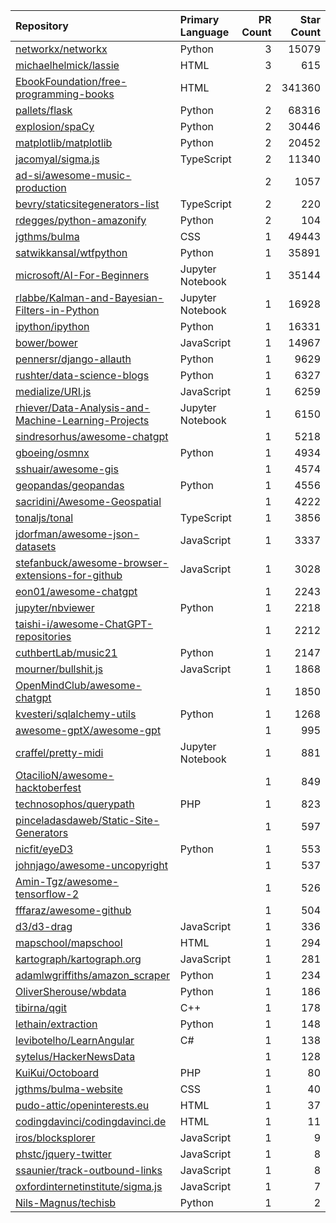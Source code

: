 | Repository | Primary Language | PR Count | Star Count |
| :-- | :-- | --: | --: |
| [networkx/networkx](https://github.com/networkx/networkx) | Python | 3 | 15079 |
| [michaelhelmick/lassie](https://github.com/michaelhelmick/lassie) | HTML | 3 | 615 |
| [EbookFoundation/free-programming-books](https://github.com/EbookFoundation/free-programming-books) | HTML | 2 | 341360 |
| [pallets/flask](https://github.com/pallets/flask) | Python | 2 | 68316 |
| [explosion/spaCy](https://github.com/explosion/spaCy) | Python | 2 | 30446 |
| [matplotlib/matplotlib](https://github.com/matplotlib/matplotlib) | Python | 2 | 20452 |
| [jacomyal/sigma.js](https://github.com/jacomyal/sigma.js) | TypeScript | 2 | 11340 |
| [ad-si/awesome-music-production](https://github.com/ad-si/awesome-music-production) |  | 2 | 1057 |
| [bevry/staticsitegenerators-list](https://github.com/bevry/staticsitegenerators-list) | TypeScript | 2 | 220 |
| [rdegges/python-amazonify](https://github.com/rdegges/python-amazonify) | Python | 2 | 104 |
| [jgthms/bulma](https://github.com/jgthms/bulma) | CSS | 1 | 49443 |
| [satwikkansal/wtfpython](https://github.com/satwikkansal/wtfpython) | Python | 1 | 35891 |
| [microsoft/AI-For-Beginners](https://github.com/microsoft/AI-For-Beginners) | Jupyter Notebook | 1 | 35144 |
| [rlabbe/Kalman-and-Bayesian-Filters-in-Python](https://github.com/rlabbe/Kalman-and-Bayesian-Filters-in-Python) | Jupyter Notebook | 1 | 16928 |
| [ipython/ipython](https://github.com/ipython/ipython) | Python | 1 | 16331 |
| [bower/bower](https://github.com/bower/bower) | JavaScript | 1 | 14967 |
| [pennersr/django-allauth](https://github.com/pennersr/django-allauth) | Python | 1 | 9629 |
| [rushter/data-science-blogs](https://github.com/rushter/data-science-blogs) | Python | 1 | 6327 |
| [medialize/URI.js](https://github.com/medialize/URI.js) | JavaScript | 1 | 6259 |
| [rhiever/Data-Analysis-and-Machine-Learning-Projects](https://github.com/rhiever/Data-Analysis-and-Machine-Learning-Projects) | Jupyter Notebook | 1 | 6150 |
| [sindresorhus/awesome-chatgpt](https://github.com/sindresorhus/awesome-chatgpt) |  | 1 | 5218 |
| [gboeing/osmnx](https://github.com/gboeing/osmnx) | Python | 1 | 4934 |
| [sshuair/awesome-gis](https://github.com/sshuair/awesome-gis) |  | 1 | 4574 |
| [geopandas/geopandas](https://github.com/geopandas/geopandas) | Python | 1 | 4556 |
| [sacridini/Awesome-Geospatial](https://github.com/sacridini/Awesome-Geospatial) |  | 1 | 4222 |
| [tonaljs/tonal](https://github.com/tonaljs/tonal) | TypeScript | 1 | 3856 |
| [jdorfman/awesome-json-datasets](https://github.com/jdorfman/awesome-json-datasets) | JavaScript | 1 | 3337 |
| [stefanbuck/awesome-browser-extensions-for-github](https://github.com/stefanbuck/awesome-browser-extensions-for-github) | JavaScript | 1 | 3028 |
| [eon01/awesome-chatgpt](https://github.com/eon01/awesome-chatgpt) |  | 1 | 2243 |
| [jupyter/nbviewer](https://github.com/jupyter/nbviewer) | Python | 1 | 2218 |
| [taishi-i/awesome-ChatGPT-repositories](https://github.com/taishi-i/awesome-ChatGPT-repositories) |  | 1 | 2212 |
| [cuthbertLab/music21](https://github.com/cuthbertLab/music21) | Python | 1 | 2147 |
| [mourner/bullshit.js](https://github.com/mourner/bullshit.js) | JavaScript | 1 | 1868 |
| [OpenMindClub/awesome-chatgpt](https://github.com/OpenMindClub/awesome-chatgpt) |  | 1 | 1850 |
| [kvesteri/sqlalchemy-utils](https://github.com/kvesteri/sqlalchemy-utils) | Python | 1 | 1268 |
| [awesome-gptX/awesome-gpt](https://github.com/awesome-gptX/awesome-gpt) |  | 1 | 995 |
| [craffel/pretty-midi](https://github.com/craffel/pretty-midi) | Jupyter Notebook | 1 | 881 |
| [OtacilioN/awesome-hacktoberfest](https://github.com/OtacilioN/awesome-hacktoberfest) |  | 1 | 849 |
| [technosophos/querypath](https://github.com/technosophos/querypath) | PHP | 1 | 823 |
| [pinceladasdaweb/Static-Site-Generators](https://github.com/pinceladasdaweb/Static-Site-Generators) |  | 1 | 597 |
| [nicfit/eyeD3](https://github.com/nicfit/eyeD3) | Python | 1 | 553 |
| [johnjago/awesome-uncopyright](https://github.com/johnjago/awesome-uncopyright) |  | 1 | 537 |
| [Amin-Tgz/awesome-tensorflow-2](https://github.com/Amin-Tgz/awesome-tensorflow-2) |  | 1 | 526 |
| [fffaraz/awesome-github](https://github.com/fffaraz/awesome-github) |  | 1 | 504 |
| [d3/d3-drag](https://github.com/d3/d3-drag) | JavaScript | 1 | 336 |
| [mapschool/mapschool](https://github.com/mapschool/mapschool) | HTML | 1 | 294 |
| [kartograph/kartograph.org](https://github.com/kartograph/kartograph.org) | JavaScript | 1 | 281 |
| [adamlwgriffiths/amazon_scraper](https://github.com/adamlwgriffiths/amazon_scraper) | Python | 1 | 234 |
| [OliverSherouse/wbdata](https://github.com/OliverSherouse/wbdata) | Python | 1 | 186 |
| [tibirna/qgit](https://github.com/tibirna/qgit) | C++ | 1 | 178 |
| [lethain/extraction](https://github.com/lethain/extraction) | Python | 1 | 148 |
| [levibotelho/LearnAngular](https://github.com/levibotelho/LearnAngular) | C# | 1 | 138 |
| [sytelus/HackerNewsData](https://github.com/sytelus/HackerNewsData) |  | 1 | 128 |
| [KuiKui/Octoboard](https://github.com/KuiKui/Octoboard) | PHP | 1 | 80 |
| [jgthms/bulma-website](https://github.com/jgthms/bulma-website) | CSS | 1 | 40 |
| [pudo-attic/openinterests.eu](https://github.com/pudo-attic/openinterests.eu) | HTML | 1 | 37 |
| [codingdavinci/codingdavinci.de](https://github.com/codingdavinci/codingdavinci.de) | HTML | 1 | 11 |
| [iros/blocksplorer](https://github.com/iros/blocksplorer) | JavaScript | 1 | 9 |
| [phstc/jquery-twitter](https://github.com/phstc/jquery-twitter) | JavaScript | 1 | 8 |
| [ssaunier/track-outbound-links](https://github.com/ssaunier/track-outbound-links) | JavaScript | 1 | 8 |
| [oxfordinternetinstitute/sigma.js](https://github.com/oxfordinternetinstitute/sigma.js) | JavaScript | 1 | 7 |
| [Nils-Magnus/techisb](https://github.com/Nils-Magnus/techisb) | Python | 1 | 2 |
